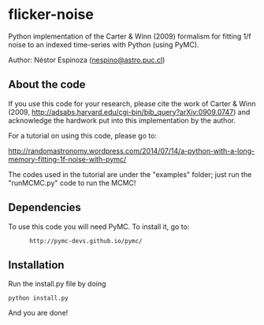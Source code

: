 # flicker-noise

Python implementation of the Carter & Winn (2009) formalism for fitting 1/f noise to an indexed time-series with Python (using PyMC).

Author: Néstor Espinoza (nespino@astro.puc.cl)

About the code
---------------

If you use this code for your research, please cite the work of 
Carter & Winn (2009, http://adsabs.harvard.edu/cgi-bin/bib_query?arXiv:0909.0747) 
and acknowledge the hardwork put into this implementation by the author.

For a tutorial on using this code, please go to: 

  http://randomastronomy.wordpress.com/2014/07/14/a-python-with-a-long-memory-fitting-1f-noise-with-pymc/

The codes used in the tutorial are under the "examples" folder; just run the "runMCMC.py" code to run the MCMC!

Dependencies 
-------------

To use this code you will need PyMC. To install it, go to:

          http://pymc-devs.github.io/pymc/

Installation 
-------------
Run the install.py file by doing

    python install.py

And you are done!



